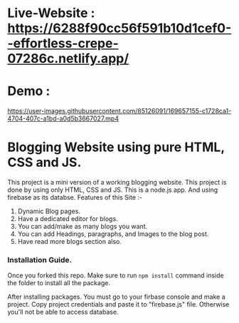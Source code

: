 # Live-Website : https://6288f90cc56f591b10d1cef0--effortless-crepe-07286c.netlify.app/

# Demo :

https://user-images.githubusercontent.com/85126091/169657155-c1728ca1-4704-407c-a1bd-a0d5b3667027.mp4


# Blogging Website using pure HTML, CSS and JS. 

This project is a mini version of a working blogging website. This project is done by using only HTML, CSS and JS. This is a node.js app. And using firebase as its databse. Features of this Site :-

1. Dynamic Blog pages.
2. Have a dedicated editor for blogs.
3. You can add/make as many blogs you want.
4. You can add Headings, paragraphs, and Images to the blog post. 
5. Have read more blogs section also.


### Installation Guide.

Once you forked this repo. Make sure to run `npm install` command inside the folder to install all the package.

After installing packages. You must go to your firbase console and make a project. Copy project credentials and paste it to "firebase.js" file. Otherwise you'll not be able to access database.
